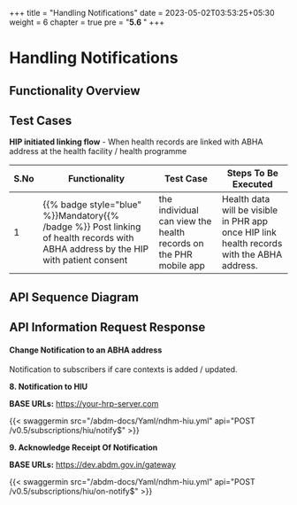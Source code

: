 +++
title = "Handling Notifications"
date = 2023-05-02T03:53:25+05:30
weight = 6
chapter = true
pre = "<b>5.6 </b>"
+++

# Handling Notifications

## Functionality Overview



## Test Cases

**HIP initiated linking flow**  - When health records are linked with ABHA address at the health facility / health programme

S.No|Functionality|Test Case|Steps To Be Executed 
|--|------|-----|-----|
1|{{% badge style="blue" %}}Mandatory{{% /badge %}}  Post linking of health records with ABHA address by the HIP with patient consent| the individual can view the health records on the PHR mobile app|Health data will be visible in PHR app once HIP link health records with the ABHA address.|Once Individual visits the hospital. • ABHA address is shared with the health programme / health facility. • Individual validates the ABHA address with the mobile OTP. • Post linking of health records with ABHA address by the HIP| the individual can open any PHR app  and click on "Pull Records" button against the visited health programme / health facility| where the record is created and linked to ABHA address to view the record in mobile device.



## API Sequence Diagram


## API Information Request Response

#### Change Notification to an ABHA address

Notification to subscribers if care contexts is added / updated.

**8. Notification to HIU**

**BASE URLs:** https://your-hrp-server.com

{{< swaggermin src="/abdm-docs/Yaml/ndhm-hiu.yml" api="POST /v0.5/subscriptions/hiu/notify$" >}}

**9. Acknowledge Receipt Of Notification**

**BASE URLs:**  https://dev.abdm.gov.in/gateway

{{< swaggermin src="/abdm-docs/Yaml/ndhm-hiu.yml" api="POST /v0.5/subscriptions/hiu/on-notify$" >}}
